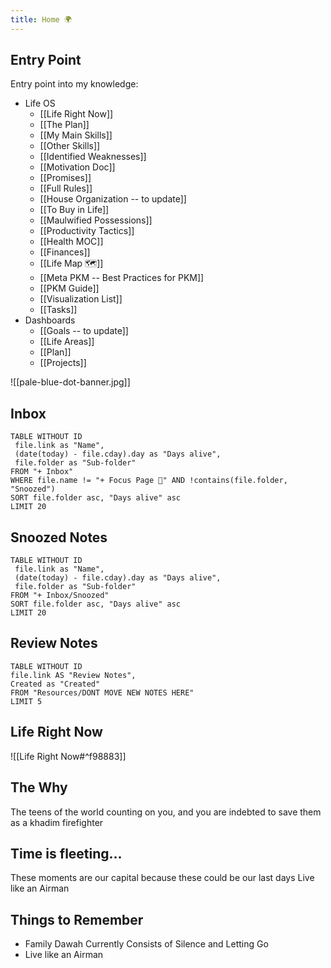 ```yaml
---
title: Home 🌍
---
```

## Entry Point
Entry point into my knowledge:
- Life OS
	- [[Life Right Now]]
	- [[The Plan]]
	- [[My Main Skills]]
	- [[Other Skills]]
	- [[Identified Weaknesses]]
	- [[Motivation Doc]]
	- [[Promises]]
	- [[Full Rules]]
	- [[House Organization -- to update]]
	- [[To Buy in Life]]
	- [[Maulwified Possessions]]
	- [[Productivity Tactics]]
	- [[Health MOC]] 
	- [[Finances]]
	- [[Life Map 🗺]] 
	- [[Meta PKM -- Best Practices for PKM]] 
	- [[PKM Guide]]
	- [[Visualization List]]
	- [[Tasks]]
- Dashboards
	- [[Goals -- to update]]
	- [[Life Areas]]
	- [[Plan]]
	- [[Projects]]

![[pale-blue-dot-banner.jpg]]
## Inbox
``` dataview
TABLE WITHOUT ID
 file.link as "Name",
 (date(today) - file.cday).day as "Days alive",
 file.folder as "Sub-folder"
FROM "+ Inbox"
WHERE file.name != "+ Focus Page 🎯" AND !contains(file.folder, "Snoozed")
SORT file.folder asc, "Days alive" asc
LIMIT 20
```

## Snoozed Notes
``` dataview
TABLE WITHOUT ID
 file.link as "Name",
 (date(today) - file.cday).day as "Days alive",
 file.folder as "Sub-folder"
FROM "+ Inbox/Snoozed"
SORT file.folder asc, "Days alive" asc
LIMIT 20
```


## Review Notes
```dataview
TABLE WITHOUT ID 
file.link AS "Review Notes", 
Created as "Created"
FROM "Resources/DONT MOVE NEW NOTES HERE"
LIMIT 5
```
## Life Right Now
![[Life Right Now#^f98883]]
## The Why
The teens of the world counting on you, and you are indebted to save them as a khadim firefighter
## Time is fleeting...
These moments are our capital because these could be our last days
Live like an Airman
## Things to Remember
- Family Dawah Currently Consists of Silence and Letting Go
- Live like an Airman
